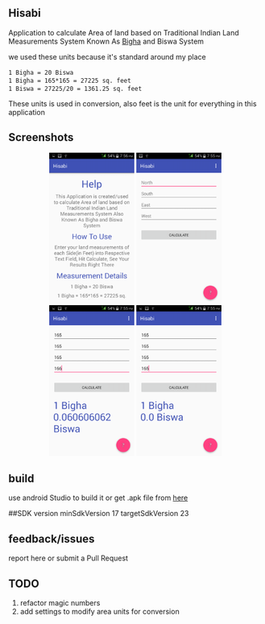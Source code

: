 ## Hisabi
Application to calculate Area of land based on Traditional Indian Land Measurements System Known As [Bigha](https://en.wikipedia.org/wiki/Bigha) and Biswa System

we used these units because it's standard around my place

    1 Bigha = 20 Biswa
    1 Bigha = 165*165 = 27225 sq. feet
    1 Biswa = 27225/20 = 1361.25 sq. feet

These units is used in conversion, also feet is the unit for everything in this application

## Screenshots
<p align="center"><img src="https://raw.githubusercontent.com/electron0zero/Hisabi/master/screenshots/1.png" height="300">
<img src="https://raw.githubusercontent.com/electron0zero/Hisabi/master/screenshots/2.png" height="300">
<img src="https://raw.githubusercontent.com/electron0zero/Hisabi/master/screenshots/3.png" height="300">
<img src="https://raw.githubusercontent.com/electron0zero/Hisabi/master/screenshots/4.png" height="300"></p>

## build
use android Studio to build it or get .apk file from [here](https://drive.google.com/file/d/0B5fpeQtE9oicZkZBMWZwbFM5OEk/view?usp=drivesdk)

##SDK version
    minSdkVersion 17
    targetSdkVersion 23

## feedback/issues
report here or submit a Pull Request


## TODO
1. refactor magic numbers
2. add settings to modify area units for conversion
